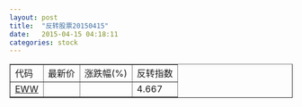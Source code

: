 ```yaml
---
layout: post
title:  "反转股票20150415"
date:   2015-04-15 04:18:11
categories: stock
---
```


<script type="text/javascript">
var stockList = []
stockList.push('gb_eww');
</script>

<table border="1">
 <tr>
 <td>代码</td>
  <td>最新价</td>
  <td>涨跌幅(%)</td>
 <td>反转指数</td>
</tr>
  <tr id="eww"><td><a href="http://stock.finance.sina.com.cn/usstock/quotes/EWW.html" target="_blank">EWW</a></td><td></td><td></td><td>4.667</td></tr>
</table>
